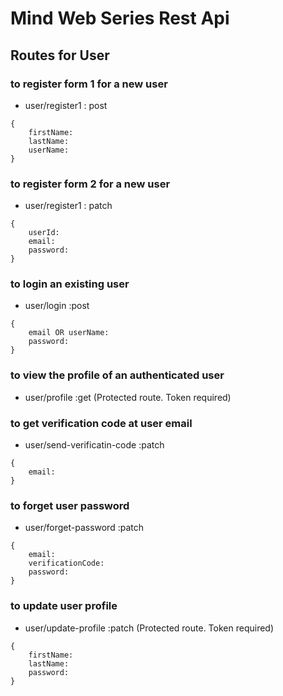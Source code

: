 # Mind Web Series Rest Api

## Routes for User

### to register form 1 for a new user

- user/register1 : post

```
{
    firstName:
    lastName:
    userName:
}
```

### to register form 2 for a new user

- user/register1 : patch

```
{
    userId:
    email:
    password:
}
```

### to login an existing user

- user/login :post

```
{
    email OR userName:
    password:
}
```

### to view the profile of an authenticated user

- user/profile :get (Protected route. Token required)

### to get verification code at user email

- user/send-verificatin-code :patch

```
{
    email:
}
```

### to forget user password

- user/forget-password :patch

```
{
    email:
    verificationCode:
    password:
}
```

### to update user profile

- user/update-profile :patch (Protected route. Token required)

```
{
    firstName:
    lastName:
    password:
}
```
